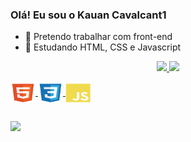 ### Olá! Eu sou o Kauan Cavalcant1

- 🔭 Pretendo trabalhar com front-end
- 🌱 Estudando HTML, CSS e Javascript

<div align="center">
  <a href="https://github.com/Kauancavalcant1">
  <img height="150em" src="https://github-readme-stats.vercel.app/api?username=Kauancavalcant1&show_icons=true&theme=dark&include_all_commits=true&count_private=true"/>
  <img height="130em" src="https://github-readme-stats.vercel.app/api/top-langs/?username=Kauancavalcant1&layout=compact&langs_count=7&theme=dark"/>
</div>

<div style="display: inline_block"><br>
 <img align="center" alt="Rafa-HTML" height="30" width="40" src="https://raw.githubusercontent.com/devicons/devicon/master/icons/html5/html5-original.svg">
<img align="center" alt="Rafa-CSS" height="30" width="40" src="https://raw.githubusercontent.com/devicons/devicon/master/icons/css3/css3-original.svg">
  <img align="center" alt="Rafa-Js" height="30" width="40" src="https://raw.githubusercontent.com/devicons/devicon/master/icons/javascript/javascript-plain.svg">  
</div>

##

<div> 
<a href="https://www.linkedin.com/in/kauan-albuquerque-277586254/" target="_blank"><img src="https://img.shields.io/badge/-LinkedIn-%230077B5?style=for-the-badge&logo=linkedin&logoColor=white" target="_blank"></a> 
</div>  
